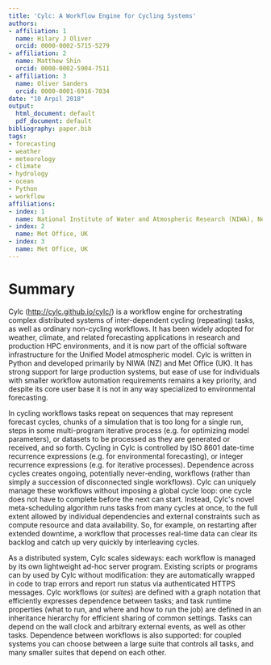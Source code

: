 ```yaml
---
title: 'Cylc: A Workflow Engine for Cycling Systems'
authors:
- affiliation: 1
  name: Hilary J Oliver
  orcid: 0000-0002-5715-5279
- affiliation: 2
  name: Matthew Shin
  orcid: 0000-0002-5904-7511
- affiliation: 3
  name: Oliver Sanders
  orcid: 0000-0001-6916-7034
date: "10 Arpil 2018"
output:
  html_document: default
  pdf_document: default
bibliography: paper.bib
tags:
- forecasting
- weather
- meteorology
- climate
- hydrology
- ocean
- Python
- workflow
affiliations:
- index: 1
  name: National Institute of Water and Atmospheric Research (NIWA), New Zealand
- index: 2
  name: Met Office, UK
- index: 3
  name: Met Office, UK
---
```


# Summary

Cylc (http://cylc.github.io/cylc/) is a workflow engine for orchestrating
complex distributed systems of inter-dependent cycling (repeating) tasks, as
well as ordinary non-cycling workflows. It has been widely adopted for weather,
climate, and related forecasting applications in research and production HPC
environments, and it is now part of the official software infrastructure for
the Unified Model atmospheric model. Cylc is written in Python and developed
primarily by NIWA (NZ) and Met Office (UK). It has strong support for large
production systems, but ease of use for individuals with smaller workflow
automation requirements remains a key priority, and despite its core user base
it is not in any way specialized to environmental forecasting.

In cycling workflows tasks repeat on sequences that may represent forecast
cycles, chunks of a simulation that is too long for a single run, steps in some
multi-program iterative process (e.g. for optimizing model parameters), or
datasets to be processed as they are generated or received, and so forth.
Cycling in Cylc is controlled by ISO 8601 date-time recurrence expressions
(e.g. for environmental forecasting), or integer recurrence expressions (e.g.
for iterative processes). Dependence across cycles creates ongoing, potentially
never-ending, workflows (rather than simply a succession of disconnected single
workflows). Cylc can uniquely manage these workflows without imposing a global
cycle loop: one cycle does not have to complete before the next can start.
Instead, Cylc's novel meta-scheduling algorithm runs tasks from many cycles at
once, to the full extent allowed by individual dependencies and external
constraints such as compute resource and data availability. So, for example, on
restarting after extended downtime, a workflow that processes real-time data
can clear its backlog and catch up very quickly by interleaving cycles.

As a distributed system, Cylc scales sideways: each workflow is managed by its
own lightweight ad-hoc server program. Existing scripts or programs can by used
by Cylc without modification: they are automatically wrapped in code to trap
errors and report run status via authenticated HTTPS messages. Cylc workflows
(or *suites*) are defined with a graph notation that efficiently expresses
dependence between tasks; and task runtime properties (what to run, and where
and how to run the job) are defined in an inheritance hierarchy for efficient
sharing of common settings. Tasks can depend on the wall clock and arbitrary
external events, as well as other tasks. Dependence between workflows is also
supported: for coupled systems you can choose between a large suite that
controls all tasks, and many smaller suites that depend on each other.
